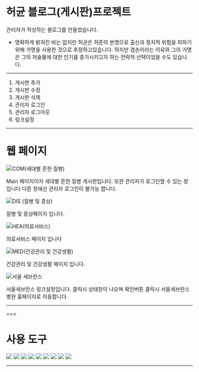 # 허균 블로그(게시판)프로젝트
관리자가 작성하는 블로그를 만들었습니다.
* 명확하게 밝혀진 바는 없지만 허균은 허준의 본명으로 출신과 정치적 위험을 피하기 위해 가명을 사용한 것으로 추정하고있습니다.
  하지만 겸손이라는 이유와 그의 가명은 그의 저술물에 대한 인기를 증가시키고자 하는 전략적 선택이었을 수도 있습니다.

---


1)  게시판 추가
2)  게시판 수정
3)  게시판 삭제
4)  관리자 로그인
5)  관리자 로그아웃
6)  링크설정



  





---
# 웹 페이지    

![COM(세대별 흔한 질병)](https://github.com/leeteagun/Board/assets/167273204/7ed94c79-80ad-4e9d-a65f-c3e65a3f6e11)

Main 페이지이자 세대별 흔한 질병 게시판입니다.
또한 관리자가 로그인할 수 있는 창입니다 다른 창에선 관리자 로그인이 불가능 합니다.

![DIS (질병 및 증상)](https://github.com/leeteagun/Board/assets/167273204/9f7ae7ab-8965-453b-a53c-62e2b1a3af63)

질병 및 증상페이지 입니다.

![HEA(의료서비스)](https://github.com/leeteagun/Board/assets/167273204/ac71e618-72b7-4882-87f9-4039134714ec)

의료서비스 페이지 입니다

![MED(건강관리 및 건강생활)](https://github.com/leeteagun/Board/assets/167273204/afc66ab0-1362-4d9d-a5b0-89110a75fa04)

건강관리 및 건강생활 페이지 입니다.

![서울 세브란스](https://github.com/leeteagun/Board/assets/167273204/c21ee5a3-7f44-4856-97a7-8f651d86a52d)

서울세브란스 링크설정입니다. 클릭시 상태창이 나오며 확인버튼 클릭시 서울세브란스 병원 홈페이지로 이동합니다.

---




===

# 사용 도구

<img src="https://img.shields.io/badge/spring 3.9.17.RELEASE -6DB33F?style=for-the-badge&logo=springboot&logoColor=white">

<img src="https://img.shields.io/badge/java 11 -007396?style=for-the-badge&logo=java&logoColor=white">

<img src="https://img.shields.io/badge/mysql 8.0.28 -4479A1?style=for-the-badge&logo=mysql&logoColor=white">

<img src="https://img.shields.io/badge/tomcat 9.0-F05032?style=for-the-badge&logo=apachetomcat&logoColor=white">

<img src="https://img.shields.io/badge/mybatis 3.5.6-181717?style=for-the-badge&logo=mybatis&logoColor=white">

<img src="https://img.shields.io/badge/html5-E34F26?style=for-the-badge&logo=html5&logoColor=white">

<img src="https://img.shields.io/badge/css-1572B6?style=for-the-badge&logo=css3&logoColor=white">

<img src="https://img.shields.io/badge/javascript-F7DF1E?style=for-the-badge&logo=javascript&logoColor=black">

<img src="https://img.shields.io/badge/jquery 3.4.1 -0769AD?style=for-the-badge&logo=jquery&logoColor=white">

  
  ---


<!--### 정리내용
<a href="https://jinco.tistory.com/category/libraryProject" target="_blank">
                   <img src="https://img.shields.io/badge/tistory-181717?style=for-the-badge&logo=tistory&logoColor=#000000">
                </a>-->
                

